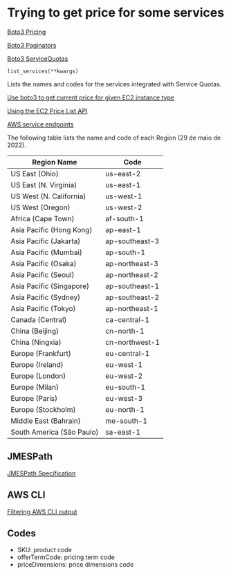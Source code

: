 # Trying to get price for some services

[Boto3 Pricing](https://boto3.amazonaws.com/v1/documentation/api/latest/reference/services/pricing.html)

[Boto3 Paginators](https://boto3.amazonaws.com/v1/documentation/api/latest/guide/paginators.html)

[Boto3 ServiceQuotas](https://boto3.amazonaws.com/v1/documentation/api/latest/reference/services/service-quotas.html#ServiceQuotas.Client.list_services)

```
list_services(**kwargs)
```

Lists the names and codes for the services integrated with Service Quotas.

[Use boto3 to get current price for given EC2 instance type](https://stackoverflow.com/questions/51673667/use-boto3-to-get-current-price-for-given-ec2-instance-type)

[Using the EC2 Price List API](https://www.sentiatechblog.com/using-the-ec2-price-list-api)

[AWS service endpoints](https://docs.aws.amazon.com/general/latest/gr/rande.html)

The following table lists the name and code of each Region (29 de maio de 2022).

|Region Name              |Code   |
|-------------------------|--------|
|US East (Ohio)	          |us-east-2|
|US East (N. Virginia)	  |us-east-1|
|US West (N. California)	|us-west-1|
|US West (Oregon)	        |us-west-2|
|Africa (Cape Town)	      |af-south-1|
|Asia Pacific (Hong Kong)	|ap-east-1|
|Asia Pacific (Jakarta)	  |ap-southeast-3|
|Asia Pacific (Mumbai)	  |ap-south-1|
|Asia Pacific (Osaka)	    |ap-northeast-3|
|Asia Pacific (Seoul)	    |ap-northeast-2|
|Asia Pacific (Singapore)	|ap-southeast-1|
|Asia Pacific (Sydney)	  |ap-southeast-2|
|Asia Pacific (Tokyo)	    |ap-northeast-1|
|Canada (Central)	        |ca-central-1|
|China (Beijing)	        |cn-north-1|
|China (Ningxia)	        |cn-northwest-1|
|Europe (Frankfurt)	      |eu-central-1|
|Europe (Ireland)	        |eu-west-1|
|Europe (London)	        |eu-west-2|
|Europe (Milan)	          |eu-south-1|
|Europe (Paris)	          |eu-west-3|
|Europe (Stockholm)	      |eu-north-1|
|Middle East (Bahrain)	  |me-south-1|
|South America (São Paulo)|sa-east-1|

## JMESPath

[JMESPath Specification](https://jmespath.org/specification.html)

## AWS CLI

[Filtering AWS CLI output](https://docs.aws.amazon.com/cli/latest/userguide/cli-usage-filter.html)

## Codes

- SKU: product code
- offerTermCode: pricing term code
- priceDimensions: price dimensions code

